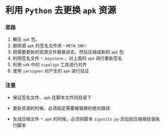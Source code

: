 # 利用 `Python` 去更换 `apk` 资源

### 思路

1. 解压 `apk` 包。
2. 删除源 `apk` 的签名文件夹 - `META_INF/`
3. 把需要更新的资源文件替换进去，然后压缩成新的 `apk` 包
4. 利用签名文件 `*.keystore` ，对上面的 `apk` 进行重新签名
5. 利用 `sdk` 中的 `zipalign`  工具进行对齐
6. 使用 `jarsigner` 对产生的 `apk` 进行验证




### 注意

* 保证签名文件、`apk` 在脚本文件同目录下

* 更新资源的时候，必须指定需要被替换的绝对路径

* 生成压缩文件 `*.apk` 的时候，必须将脚本 `ziputils.py` 添加到压缩根目录执行脚本

  ​

